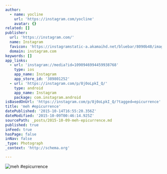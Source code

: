 ```yaml
---
author:
  - name: yocline
    url: 'https://instagram.com/yocline'
    avatar: {}
related: []
publisher:
  url: 'https://instagram.com/'
  name: Instagram
  favicon: 'https://instagramstatic-a.akamaihd.net/bluebar/8090b48/images/ico/favicon.ico'
  domain: instagram.com
keywords: []
app_links:
  - url: 'instagram://media?id=1090946994459938768'
    type: ios
    app_name: Instagram
    app_store_id: '389801252'
  - url: 'https://instagram.com/p/8j0oLpkI_Q/'
    type: android
    app_name: Instagram
    package: com.instagram.android
isBasedOnUrl: 'https://instagram.com/p/8j0oLpkI_Q/?tagged=epicurrence'
title: 'meh #epicurrence'
datePublished: '2015-10-14T16:55:20.356Z'
dateModified: '2015-10-09T00:46:14.925Z'
sourcePath: _posts/2015-10-09-meh-epicurrence.md
published: true
inFeed: true
hasPage: false
inNav: false
_type: Photograph
_context: 'http://schema.org'

---
```

![meh &num;epicurrence](https://scontent.cdninstagram.com/hphotos-xaf1/t51.2885-15/e15/12145414_498071197041616_1357941025_n.jpg)